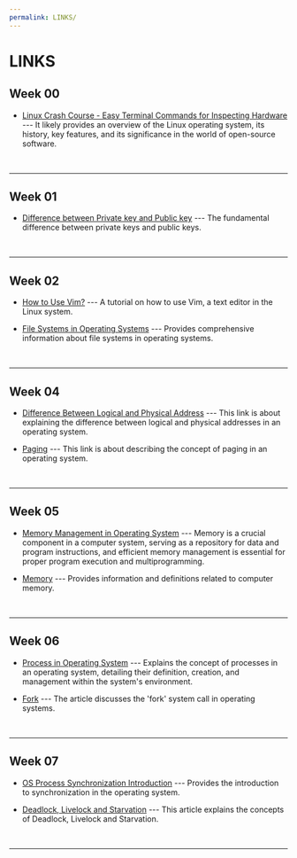 ```yaml
---
permalink: LINKS/
---
```


# LINKS

## Week 00
* [Linux Crash Course - Easy Terminal Commands for Inspecting Hardware](https://www.geeksforgeeks.org/linux-tutorial/) --- 
It likely provides an overview of the Linux operating system, its history, key features, and its significance in the world of open-source software. 
<br>
<hr>

## Week 01
* [Difference between Private key and Public key](https://www.geeksforgeeks.org/difference-between-private-key-and-public-key/) ---
The fundamental difference between private keys and public keys.
<br>
<hr>

## Week 02
* [How to Use Vim?](https://www.freecodecamp.org/news/vim-beginners-guide/) ---
A tutorial on how to use Vim, a text editor in the Linux system.

* [File Systems in Operating Systems](https://www.geeksforgeeks.org/file-systems-in-operating-system/) ---
Provides comprehensive information about file systems in operating systems.
<br>
<hr>

## Week 04
* [Difference Between Logical and Physical Address](https://www.tutorialspoint.com/difference-between-logical-and-physical-address-in-operating-system) ---
This link is about explaining the difference between logical and physical addresses in an operating system.

* [Paging](https://unstop.com/blog/what-is-paging-in-os/) ---
This link is about describing the concept of paging in an operating system.
<br>
<hr>

## Week 05
* [Memory Management in Operating System](https://www.geeksforgeeks.org/memory-management-in-operating-system/) ---
Memory is a crucial component in a computer system, serving as a repository for data and program instructions, and efficient memory management is essential for proper program execution and multiprogramming.

* [Memory](https://www.computerhope.com/jargon/m/memory.htm) ---
Provides information and definitions related to computer memory.
<br>
<hr>

## Week 06
* [Process in Operating System](https://www.javatpoint.com/what-is-the-process-in-operating-system) ---
Explains the concept of processes in an operating system, detailing their definition, creation, and management within the system's environment.

* [Fork](https://www.geeksforgeeks.org/fork-system-call-in-operating-system/) ---
The article discusses the 'fork' system call in operating systems.
<br>
<hr>

## Week 07
* [OS Process Synchronization Introduction](https://www.javatpoint.com/os-process-synchronization-introduction) ---
Provides the introduction to synchronization in the operating system.

* [Deadlock, Livelock and Starvation](https://www.baeldung.com/cs/deadlock-livelock-starvation) ---
This article explains the concepts of Deadlock, Livelock and Starvation.
<br>
<hr>
